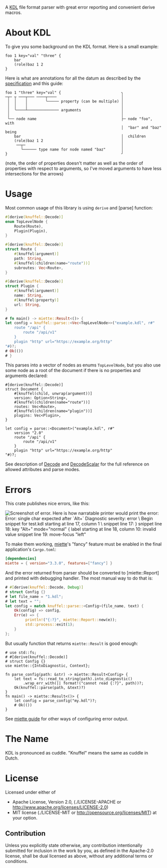 A [KDL](https://kdl.dev) file format parser with great error reporting and
convenient derive macros.

# About KDL

To give you some background on the KDL format. Here is a small example:
```kdl
foo 1 key="val" "three" {
    bar
    (role)baz 1 2
}
```

Here is what are annotations for all the datum as described by the
[specification] and this guide:
```text
foo 1 "three" key="val" {                           ╮
─┬─ ┬ ───┬─── ────┬────                             │
 │  │    │        ╰───── property (can be multiple) │
 │  │    │                                          │
 │  ╰────┴────────────── arguments                  │
 │                                                  │
 └── node name                                      ├─ node "foo", with
                                                    │  "bar" and "baz" being
    bar                                             │  children
    (role)baz 1 2                                   │
     ──┬─                                           │
       └────── type name for node named "baz"       │
}                                                   ╯
```
(note, the order of properties doesn't matter as well as the order of
properties with respect to arguments, so I've moved arguments to have less
intersections for the arrows)

# Usage

Most common usage of this library is using `derive` and [parse] function:
```rust
#[derive(knuffel::Decode)]
enum TopLevelNode {
    Route(Route),
    Plugin(Plugin),
}

#[derive(knuffel::Decode)]
struct Route {
    #[knuffel(argument)]
    path: String,
    #[knuffel(children(name="route"))]
    subroutes: Vec<Route>,
}

#[derive(knuffel::Decode)]
struct Plugin {
    #[knuffel(argument)]
    name: String,
    #[knuffel(property)]
    url: String,
}

# fn main() -> miette::Result<()> {
let config = knuffel::parse::<Vec<TopLevelNode>>("example.kdl", r#"
    route "/api" {
        route "/api/v1"
    }
    plugin "http" url="https://example.org/http"
"#)?;
# Ok(())
# }
```

This parses into a vector of nodes as enums `TopLevelNode`, but you also use some node as a root of the document if there is no properties and arguments declared:
```rust,ignore
#[derive(knuffel::Decode)]
struct Document {
    #[knuffel(child, unwrap(argument))]
    version: Option<String>,
    #[knuffel(children(name="route"))]
    routes: Vec<Route>,
    #[knuffel(children(name="plugin"))]
    plugins: Vec<Plugin>,
}

let config = parse::<Document>("example.kdl", r#"
    version "2.0"
    route "/api" {
        route "/api/v1"
    }
    plugin "http" url="https://example.org/http"
"#)?;
```

See description of [Decode](derive@Decode) and
[DecodeScalar](derive@DecodeScalar) for the full
reference on allowed attributes and parse modes.

# Errors

This crate publishes nice errors, like this:

<img src="https://raw.githubusercontent.com/tailhook/knuffel/main/images/error.png" alt="
Screenshot of error. Here is how narratable printer would print the error:
Error: single char expected after `Alt+`
    Diagnostic severity: error
\
Begin snippet for test.kdl starting at line 17, column 1
\
snippet line 17:     }
snippet line 18:     key &quot;Alt+&quot; mode=&quot;normal&quot; {
    label starting at line 18, column 10: invalid value
snippet line 19:         move-focus &quot;left&quot;
">

To make them working, [miette]'s "fancy" feature must be enabled in the final
application's `Cargo.toml`:
```toml
[dependencies]
miette = { version="3.3.0", features=["fancy"] }
```
And the error returned from parser should be converted to [miette::Report] and
printed with debugging handler. The most manual way to do that is:
```rust
# #[derive(knuffel::Decode, Debug)]
# struct Config {}
# let file_name = "1.kdl";
# let text = "";
let config = match knuffel::parse::<Config>(file_name, text) {
    Ok(config) => config,
    Err(e) => {
         println!("{:?}", miette::Report::new(e));
         std::process::exit(1);
    }
};
```
But usually function that returns `miette::Result` is good enough:
```rust,no_run
# use std::fs;
# #[derive(knuffel::Decode)]
# struct Config {}
use miette::{IntoDiagnostic, Context};

fn parse_config(path: &str) -> miette::Result<Config> {
    let text = fs::read_to_string(path).into_diagnostic()
        .wrap_err_with(|| format!("cannot read {:?}", path))?;
    Ok(knuffel::parse(path, &text)?)
}
fn main() -> miette::Result<()> {
    let config = parse_config("my.kdl")?;
    # Ok(())
}
```

See [miette guide] for other ways of configuring error output.

# The Name

KDL is pronounced as cuddle. "Knuffel" means the same as cuddle in Dutch.


License
=======

Licensed under either of

* Apache License, Version 2.0,
  (./LICENSE-APACHE or <http://www.apache.org/licenses/LICENSE-2.0>)
* MIT license (./LICENSE-MIT or <http://opensource.org/licenses/MIT>)
  at your option.

Contribution
------------

Unless you explicitly state otherwise, any contribution intentionally
submitted for inclusion in the work by you, as defined in the Apache-2.0
license, shall be dual licensed as above, without any additional terms or
conditions.


[specification]: https://github.com/kdl-org/kdl/blob/main/SPEC.md
[miette]: https://docs.rs/miette/
[miette guide]: https://docs.rs/miette/latest/miette/#-handler-options
